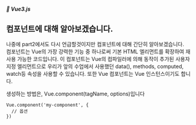 ##### 🌵 Vue3.js

## 컴포넌트에 대해 알아보겠습니다.  

나중에 part2에서도 다시 언급할것이지만 컴포넌트에 대해 간단히 알아보겠습니다.   
컴포넌트는 Vue의 가장 강력한 기능 중 하나로써 기본 HTML 엘리먼트를 확장하여 재사용 가능한 코드입니다. 이 컴포넌트는 Vue의 컴파일러에 의해 동작이 추가된 사용자 지정 엘리먼트으로 우리가 앞의 수업에서 사용했던 data(),  methods, computed, watch등 속성을 사용할 수 있습니다.
또한 Vue 컴포넌트는 Vue 인스턴스이기도 합니다.  

생성하는 방법은, Vue.component(tagName, options)입니다
```
Vue.component('my-component', {
  // 옵션
})
``` 

